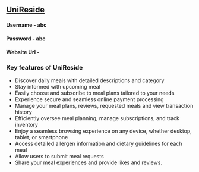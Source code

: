 ## [UniReside]('url')

#### Username - abc
#### Password - abc

#### Website Url - 

### Key features of UniReside ###
- Discover daily meals with detailed descriptions and category
- Stay informed with upcoming meal
- Easily choose and subscribe to meal plans tailored to your needs
- Experience secure and seamless online payment processing
- Manage your meal plans, reviews, requested meals and view transaction history
- Efficiently oversee meal planning, manage subscriptions, and track inventory
- Enjoy a seamless browsing experience on any device, whether desktop, tablet, or smartphone
- Access detailed allergen information and dietary guidelines for each meal
-  Allow users to submit meal requests 
- Share your meal experiences and provide likes and reviews.
